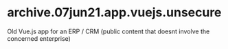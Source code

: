 # archive.07jun21.app.vuejs.unsecure
Old Vue.js app for an ERP / CRM (public content that doesnt involve the concerned enterprise)
